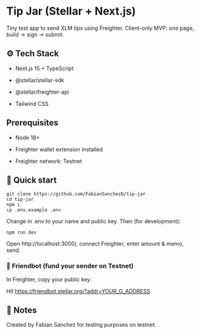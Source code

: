 # Tip Jar (Stellar + Next.js)

Tiny test app to send XLM tips using Freighter.
Client-only MVP: one page, build -> sign -> submit.

## ⚙️ Tech Stack

- Next.js 15 + TypeScript

- @stellar/stellar-sdk

- @stellar/freighter-api

- Tailwind CSS

## Prerequisites

- Node 18+

- Freighter wallet extension installed

- Freighter network: Testnet

## 🚀 Quick start
```
git clone https://github.com/FabianSanchezD/tip-jar
cd tip-jar
npm i
cp .env.example .env
```
Change in .env to your name and public key. Then (for development):
```
npm run dev
```
Open http://localhost:3000/, connect Freighter, enter amount & memo, send.

### 🤖 Friendbot (fund your sender on Testnet)

In Freighter, copy your public key.

Hit https://friendbot.stellar.org/?addr=YOUR_G_ADDRESS

## 📄 Notes

Created by Fabian Sanchez for testing purposes on testnet.